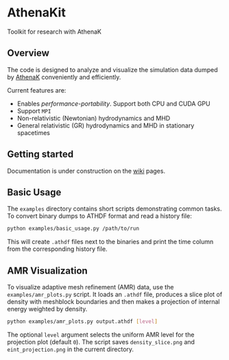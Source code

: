 # AthenaKit

Toolkit for research with AthenaK

## Overview

The code is designed to analyze and visualize the simulation data dumped by [AthenaK](https://github.com/IAS-Astrophysics/athenak) conveniently and efficiently.

Current features are:
- Enables *performance-portability*. Support both CPU and CUDA GPU
- Support `MPI`
- Non-relativistic (Newtonian) hydrodynamics and MHD
- General relativistic (GR) hydrodynamics and MHD in stationary spacetimes

## Getting started

Documentation is under construction on the [wiki](https://github.com/mh-guo/AthenaKit/wiki) pages.

## Basic Usage

The `examples` directory contains short scripts demonstrating common tasks.
To convert binary dumps to ATHDF format and read a history file:

```bash
python examples/basic_usage.py /path/to/run
```

This will create `.athdf` files next to the binaries and print the time
column from the corresponding history file.

## AMR Visualization

To visualize adaptive mesh refinement (AMR) data, use the
`examples/amr_plots.py` script. It loads an `.athdf` file, produces a slice
plot of density with meshblock boundaries and then makes a projection of
internal energy weighted by density.

```bash
python examples/amr_plots.py output.athdf [level]
```

The optional `level` argument selects the uniform AMR level for the projection
plot (default `0`). The script saves `density_slice.png` and
`eint_projection.png` in the current directory.
